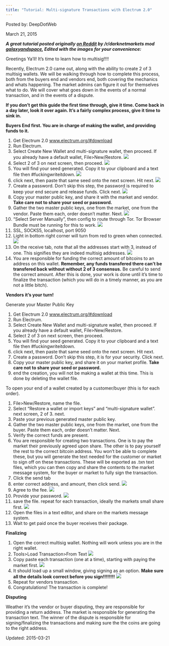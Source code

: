 ```yaml
---
title: "Tutorial: Multi-signature Transactions with Electrum 2.0"
---
```


Posted by: DeepDotWeb 

<span>March 21, 2015</span>

<p><strong><em>A great tutorial posted originally <a href="http://www.reddit.com/r/DarkNetMarkets/comments/2znvmi/guide_multisignature_transactions_with_electrum_20/">on Reddit</a> by /r/darknetmarkets mod <a href="http://www.reddit.com/user/galaxyandspace">galaxyandspace</a>, Edited with the images for your convenience:</em></strong></p>
<p>Greetings Ya&#8217;ll! It&#8217;s time to learn how to multisig!!!!</p>
<p>Recently, Electrum 2.0 came out, along with the ability to create 2 of 3 multisig wallets. We will be walking through how to complete this process, both from the buyers end and vendors end, both covering the mechanics and whats happening. The market admins can figure it out for themselves what to do. We will cover what goes down in the events of a normal transaction, and in the events of a dispute.</p>
<p><strong>If you don&#8217;t get this guide the first time through, give it time. Come back in a day later, look it over again. It&#8217;s a fairly complex process, give it time to sink in.</strong></p>
<p><strong>Buyers End first. You are in charge of making the wallet, and providing funds to it.</strong></p>
<ol>
<li>Get Electrum 2.0 <a href="http://www.electrum.org/#download">www.electrum.org/#download</a></li>
<li>Run Electrum.</li>
<li>Select Create New Wallet and multi-signature wallet, then proceed. If you already have a default wallet, File&gt;New/Restore. 

<img src="https://gir.pub/deepdotweb/imgs/2015/03/rY1ld7W1.png">

<li>Select 2 of 3 on next screen, then proceed. 

<img src="https://gir.pub/deepdotweb/imgs/2015/03/07fuv1S1.png">

<li>You will find your seed generated. Copy it to your clipboard and a text file then #fuckingwriteitdown. 

<img src="https://gir.pub/deepdotweb/imgs/2015/03/JBtMEuC1.png">

<li>click next, then paste that same seed onto the next screen. Hit next. 

<img src="https://gir.pub/deepdotweb/imgs/2015/03/P4vtfDy1.png">

<li>Create a password. Don&#8217;t skip this step, the password is required to keep your end secure and release funds. Click next. 

<img src="https://gir.pub/deepdotweb/imgs/2015/03/uagOa7k1.png">

<li>Copy your master public key, and share it with the market and vendor. <strong>Take care not to share your seed or password.</strong></li>
<li>Gather the two master public keys, one from the market, one from the vendor. Paste them each, order doesn&#8217;t matter. Next. 

<img src="https://gir.pub/deepdotweb/imgs/2015/03/9.png">

<li>&#8220;Select Server Manually&#8221;, then config to route through Tor. Tor Browser Bundle must be running for this to work. 

<img src="https://gir.pub/deepdotweb/imgs/2015/03/LLlq6l31.png">

<li>SSL, SOCKS5, localhost, port 9050</li>
<li>Light in bottom right corner will turn from red to green when connected. 

<img src="https://gir.pub/deepdotweb/imgs/2015/03/icGh48S1.png">

<li>On the receive tab, note that all the addresses start with 3, instead of one. This signifies they are indeed multisig addresses. 

<img src="https://gir.pub/deepdotweb/imgs/2015/03/XSi87T61.png">

<li>You are responsible for funding the correct amount of bitcoins to an address on this wallet. <strong>Remember, any funds transfered there can&#8217;t be transfered back without without 2 of 3 consensus.</strong> Be careful to send the correct amount. After this is done, your work is done until it&#8217;s time to finalize the transaction (which you will do in a timely manner, as you are not a little bitch).</li>
</ol>
<p><strong>Vendors it&#8217;s your turn!</strong></p>
<p>Generate your Master Public Key</p>
<ol>
<li>Get Electrum 2.0 <a href="http://www.electrum.org/#download">www.electrum.org/#download</a></li>
<li>Run Electrum.</li>
<li>Select Create New Wallet and multi-signature wallet, then proceed. If you already have a default wallet, File&gt;New/Restore.</li>
<li>Select 2 of 3 on next screen, then proceed.</li>
<li>You will find your seed generated. Copy it to your clipboard and a text file then #fuckingwriteitdown.</li>
<li>click next, then paste that same seed onto the next screen. Hit next.</li>
<li>Create a password. Don&#8217;t skip this step, it is for your security. Click next.</li>
<li>Copy your master public key, and share it on your market profile. <strong>Take care not to share your seed or password.</strong></li>
<li>end the creation, you will not be making a wallet at this time. This is done by deleting the wallet file.</li>
</ol>
<p>To open your end of a wallet created by a customer/buyer (this is for each order).</p>
<ol>
<li>File&gt;New/Restore, name the file.</li>
<li>Select &#8220;Restore a wallet or import keys&#8221; and &#8220;multi-signature wallet&#8221;. next screen, 2 of 3. next.</li>
<li>Paste your previous generated master public key.</li>
<li>Gather the two master public keys, one from the market, one from the buyer. Paste them each, order doesn&#8217;t matter. Next.</li>
<li>Verify the correct funds are present.</li>
<li>You are responsible for creating two transactions. One is to pay the market their previously agreed upon share. The other is to pay yourself the rest to the correct bitcoin address. You won&#8217;t be able to complete these, but you will generate the text needed for the customer or market to sign off on these transactions. These will be exported as .txn text files, which you can then copy and share the contents to the market message system, for the buyer or market to fully sign the transaction.</li>
<li>Click the send tab</li>
<li>enter correct address, and amount, then click send. 

<img src="https://gir.pub/deepdotweb/imgs/2015/03/tF6Q5UU1.png">

<li>Agree to the fee. 

<img src="https://gir.pub/deepdotweb/imgs/2015/03/SYpij6f1.png">

<li>Provide your password. 

<img src="https://gir.pub/deepdotweb/imgs/2015/03/ThOmmBj1.png">

<li>save the file. repeat for each transaction, ideally the markets small share first. 

<img src="https://gir.pub/deepdotweb/imgs/2015/03/tly8Pn31.png">

<li>Open the files in a text editor, and share on the markets message system.</li>
<li>Wait to get paid once the buyer receives their package.</li>
</ol>
<p><strong>Finalizing</strong></p>
<ol>
<li>Open the correct multisig wallet. Nothing will work unless you are in the right wallet.</li>
<li>Tools&gt;Load Transaction&gt;From Text 

<img src="https://gir.pub/deepdotweb/imgs/2015/03/tCisnTX1.png">

<li>Copy paste each transaction (one at a time), starting with paying the market first. 

<img src="https://gir.pub/deepdotweb/imgs/2015/03/ev3g9ml1.png">

<li>It should load up a small window, giving signing as an option. <strong>Make sure all the details look correct before you sign!!!!!!!!</strong> 

<img src="https://gir.pub/deepdotweb/imgs/2015/03/DnbCZLN1.png">

<li>Repeat for vendors transaction.</li>
<li>Congratulations! The transaction is complete!</li>
</ol>
<p><strong>Disputing</strong></p>
<p>Weather it&#8217;s the vendor or buyer disputing, they are responsible for providing a return address. The market is responsible for generating the transaction text. The winner of the dispute is responsible for signing/finalizing the transactions and making sure the the coins are going to the right address.</p>

Updated: 2015-03-21